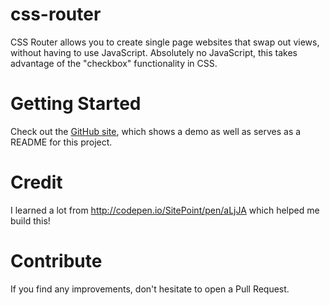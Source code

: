 # css-router
CSS Router allows you to create single page websites that swap out views, without having to use JavaScript. Absolutely no JavaScript, this takes advantage of the "checkbox" functionality in CSS.

# Getting Started
Check out the [GitHub site](https://farazfazli.github.io/css-router), which shows a demo as well as serves as a README for this project.

# Credit
I learned a lot from http://codepen.io/SitePoint/pen/aLjJA which helped me build this!

# Contribute
If you find any improvements, don't hesitate to open a Pull Request.
